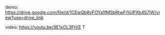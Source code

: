 demo: https://drive.google.com/file/d/1CEwQb8vFOYa1fM5bRtwFi1jUPXb4S7lW/view?usp=drive_link

video: https://youtu.be/9E1xOL3FtVE T
